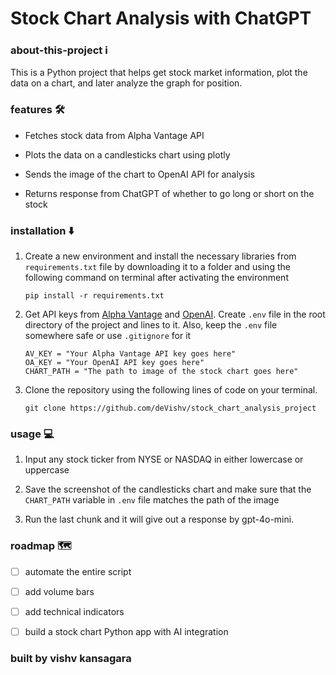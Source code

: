 # Stock Chart Analysis with ChatGPT

### about-this-project :information_source:

This is a Python project that helps get stock market information, plot the data on a chart, and later analyze the graph for position.

### features :hammer_and_wrench:

+ Fetches stock data from Alpha Vantage API
  
+ Plots the data on a candlesticks chart using plotly
  
+ Sends the image of the chart to OpenAI API for analysis
  
+ Returns response from ChatGPT of whether to go long or short on the stock

### installation :arrow_down:

1. Create a new environment and install the necessary libraries from `requirements.txt` file by downloading it to a folder and using the following command on terminal after activating the environment
   
   ```
   pip install -r requirements.txt
   ```
   
2. Get API keys from [Alpha Vantage](https://www.alphavantage.co/) and [OpenAI](https://platform.openai.com/docs/overview). Create `.env` file in the root directory of the project and lines to it. Also, keep the `.env` file somewhere safe or use `.gitignore` for it
   
   ```
   AV_KEY = "Your Alpha Vantage API key goes here"
   OA_KEY = "Your OpenAI API key goes here"
   CHART_PATH = "The path to image of the stock chart goes here"
   ```
   
3. Clone the repository using the following lines of code on your terminal.
   
   ```
   git clone https://github.com/deVishv/stock_chart_analysis_project
   ```

### usage :computer:

1. Input any stock ticker from NYSE or NASDAQ in either lowercase or uppercase
   
2. Save the screenshot of the candlesticks chart and make sure that the `CHART_PATH` variable in `.env` file matches the path of the image
   
3. Run the last chunk and it will give out a response by gpt-4o-mini.

### roadmap :world_map:

- [ ] automate the entire script
      
- [ ] add volume bars
      
- [ ] add technical indicators
      
- [ ] build a stock chart Python app with AI integration

### built by vishv kansagara
